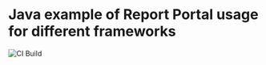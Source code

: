 # Java example of Report Portal usage for different frameworks
![CI Build](https://github.com/reportportal/examples-java/workflows/CI%20Build/badge.svg)
